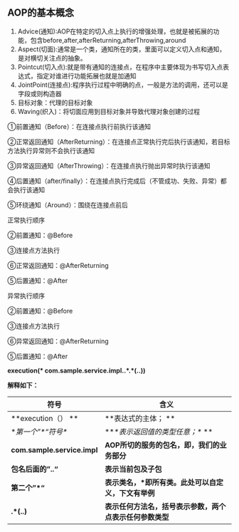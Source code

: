 ## AOP的基本概念

1. Advice(通知):AOP在特定的切入点上执行的增强处理，也就是被拓展的功能，包含before,after,afterReturning,afterThrowing,around
2. Aspect(切面):通常是一个类，通知所在的类，里面可以定义切入点和通知，是对横切关注点的抽象。
3. Pointcut(切入点):就是带有通知的连接点，在程序中主要体现为书写切入点表达式，指定对谁进行功能拓展也就是加通知
4. JointPoint(连接点):程序执行过程中明确的点，一般是方法的调用，还可以是字段或则构造器
5. 目标对象：代理的目标对象
6. Waving(织入)：将切面应用到目标对象并导致代理对象创建的过程





①前置通知（Before）：在连接点执行前执行该通知

②正常返回通知（AfterReturning）：在连接点正常执行完后执行该通知，若目标方法执行异常则不会执行该通知

③异常返回通知（AfterThrowing）：在连接点执行抛出异常时执行该通知

④后置通知（after/finally）：在连接点执行完成后（不管成功、失败、异常）都会执行该通知

⑤环绕通知（Around）：围绕在连接点前后



正常执行顺序

②前置通知：@Before

③连接点方法执行

⑥正常返回通知：@AfterReturning

⑤后置通知：@After



异常执行顺序

②前置通知：@Before

③连接点方法执行

⑥异常返回通知：@AfterReturning

⑤后置通知：@After



**execution(\* com.sample.service.impl..\*.\*(..))**

**解释如下：**



| **符号**                    | **含义**                                                 |
| --------------------------- | -------------------------------------------------------- |
| **execution（） **          | **表达式的主体； **                                      |
| **第一个”\*“符号\**         | ***\*表示返回值的类型任意；\** **                        |
| **com.sample.service.impl** | **AOP所切的服务的包名，即，我们的业务部分**              |
| **包名后面的”..“**          | **表示当前包及子包**                                     |
| **第二个”\*“**              | **表示类名，\*即所有类。此处可以自定义，下文有举例**     |
| **.\*(..)**                 | **表示任何方法名，括号表示参数，两个点表示任何参数类型** |